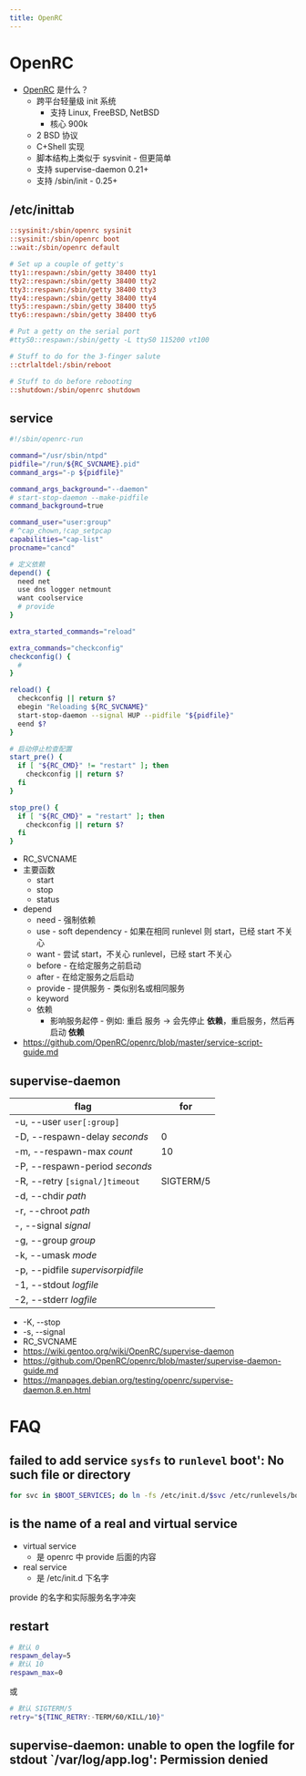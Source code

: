 ```yaml
---
title: OpenRC
---
```


# OpenRC

- [OpenRC](https://github.com/OpenRC/openrc) 是什么？
  - 跨平台轻量级 init 系统
    - 支持 Linux, FreeBSD, NetBSD
    - 核心 900k
  - 2 BSD 协议
  - C+Shell 实现
  - 脚本结构上类似于 sysvinit - 但更简单
  - 支持 supervise-daemon 0.21+
  - 支持 /sbin/init - 0.25+

## /etc/inittab

```ini
::sysinit:/sbin/openrc sysinit
::sysinit:/sbin/openrc boot
::wait:/sbin/openrc default

# Set up a couple of getty's
tty1::respawn:/sbin/getty 38400 tty1
tty2::respawn:/sbin/getty 38400 tty2
tty3::respawn:/sbin/getty 38400 tty3
tty4::respawn:/sbin/getty 38400 tty4
tty5::respawn:/sbin/getty 38400 tty5
tty6::respawn:/sbin/getty 38400 tty6

# Put a getty on the serial port
#ttyS0::respawn:/sbin/getty -L ttyS0 115200 vt100

# Stuff to do for the 3-finger salute
::ctrlaltdel:/sbin/reboot

# Stuff to do before rebooting
::shutdown:/sbin/openrc shutdown
```

## service

```sh
#!/sbin/openrc-run

command="/usr/sbin/ntpd"
pidfile="/run/${RC_SVCNAME}.pid"
command_args="-p ${pidfile}"

command_args_background="--daemon"
# start-stop-daemon --make-pidfile
command_background=true

command_user="user:group"
# ^cap_chown,!cap_setpcap
capabilities="cap-list"
procname="cancd"

# 定义依赖
depend() {
  need net
  use dns logger netmount
  want coolservice
  # provide
}

extra_started_commands="reload"

extra_commands="checkconfig"
checkconfig() {
  #
}

reload() {
  checkconfig || return $?
  ebegin "Reloading ${RC_SVCNAME}"
  start-stop-daemon --signal HUP --pidfile "${pidfile}"
  eend $?
}

# 启动停止检查配置
start_pre() {
  if [ "${RC_CMD}" != "restart" ]; then
    checkconfig || return $?
  fi
}

stop_pre() {
  if [ "${RC_CMD}" = "restart" ]; then
    checkconfig || return $?
  fi
}
```

- RC_SVCNAME
- 主要函数
  - start
  - stop
  - status
- depend
  - need - 强制依赖
  - use - soft dependency - 如果在相同 runlevel 则 start，已经 start 不关心
  - want - 尝试 start，不关心 runlevel，已经 start 不关心
  - before - 在给定服务之前启动
  - after - 在给定服务之后启动
  - provide - 提供服务 - 类似别名或相同服务
  - keyword
  - 依赖
    - 影响服务起停 - 例如: 重启 服务 -> 会先停止 **依赖**，重启服务，然后再启动 **依赖**
- https://github.com/OpenRC/openrc/blob/master/service-script-guide.md

## supervise-daemon

| flag                              | for       |
| --------------------------------- | --------- |
| -u, --user `user[:group]`         |
| -D, --respawn-delay _seconds_     | 0         |
| -m, --respawn-max _count_         | 10        |
| -P, --respawn-period _seconds_    |
| -R, --retry `[signal/]timeout`    | SIGTERM/5 |
| -d, --chdir _path_                |
| -r, --chroot _path_               |
| -, --signal _signal_              |
| -g, --group _group_               |
| -k, --umask _mode_                |
| -p, --pidfile _supervisorpidfile_ |
| -1, --stdout _logfile_            |
| -2, --stderr _logfile_            |

- -K, --stop
- -s, --signal
- RC_SVCNAME
- https://wiki.gentoo.org/wiki/OpenRC/supervise-daemon
- https://github.com/OpenRC/openrc/blob/master/supervise-daemon-guide.md
- https://manpages.debian.org/testing/openrc/supervise-daemon.8.en.html

# FAQ

## failed to add service `sysfs` to `runlevel` boot': No such file or directory

```bash
for svc in $BOOT_SERVICES; do ln -fs /etc/init.d/$svc /etc/runlevels/boot; done
```

## is the name of a real and virtual service

- virtual service
  - 是 openrc 中 provide 后面的内容
- real service
  - 是 /etc/init.d 下名字

provide 的名字和实际服务名字冲突

## restart

```bash
# 默认 0
respawn_delay=5
# 默认 10
respawn_max=0
```

或

```bash
# 默认 SIGTERM/5
retry="${TINC_RETRY:-TERM/60/KILL/10}"
```

##  supervise-daemon: unable to open the logfile for stdout `/var/log/app.log': Permission denied
